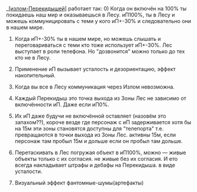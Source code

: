 _[[излом-Перекидышей]](иП) работает так:
0) Когда он включён на 100% ты покидаешь наш мир и оказываешься в Лесу. иП100%, ты в Лесу и можешь коммуницировать с теми у кого иП+-30% и следовательно они в нашем мире.

1) Когда иП+-30% ты в нашем мире, но можешь слышать и переговариваться с теми кто тоже использует иП+-30%. Лес выступает в роли телефона. Но "дозвонится" можно только до тех кто не в Лесу.

3) Применение  иП вызывает усталость и дезориентацию, эффект накопительный.

4) Когда вы все в Лесу коммуникация через Излом невозможна.

5) Каждый Перекидыш это точка выхода из Зоны Лес не зависимо от включённости иП. Даже если иП0%.

6) Их иП даже будучи не включённой оставляет (назовём это запахом??), короче везде где персонаж с иП  задерживается хотя бы на 15м эти зоны становятся доступны для "телепорта" т.е. превращаются в точки выхода из Зоны Лес. активны 15м, если персонаж там пробыл 15м и дольше если он пробыл там дольше.

7) Перетаскивать в Лес погружая объект в иП100%, можно — живые объекты только с их согласия. не живые без их согласия. И ето всегда накладывает штрафы и дебафы на Перекидыша. в виде усталости.

9) Визуальный эффект фантомные-шумы(артефакты)